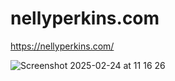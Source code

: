 # nellyperkins.com

https://nellyperkins.com/

![Screenshot 2025-02-24 at 11 16 26](https://github.com/user-attachments/assets/414a0fa1-485a-4bc9-aa53-e0c0d206bf18)
